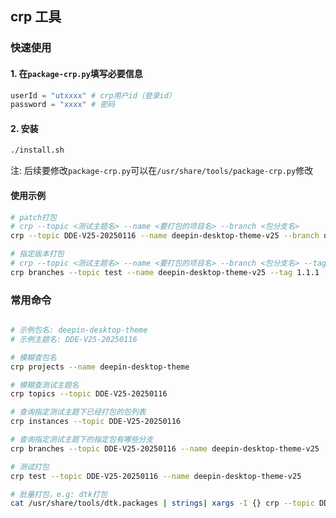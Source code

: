 ## crp 工具

### 快速使用

#### 1. 在`package-crp.py`填写必要信息

``` python
userId = "utxxxx" # crp用户id（登录id）
password = "xxxx" # 密码
```

#### 2. 安装

```bash
./install.sh
```

注:  后续要修改`package-crp.py`可以在`/usr/share/tools/package-crp.py`修改


#### 使用示例

```bash
# patch打包
# crp --topic <测试主题名> --name <要打包的项目名> --branch <包分支名>
crp --topic DDE-V25-20250116 --name deepin-desktop-theme-v25 --branch upstream/master

# 指定版本打包
# crp --topic <测试主题名> --name <要打包的项目名> --branch <包分支名> --tag <版本号>
crp branches --topic test --name deepin-desktop-theme-v25 --tag 1.1.1
```

### 常用命令

```bash

# 示例包名: deepin-desktop-theme
# 示例主题名: DDE-V25-20250116

# 模糊查包名
crp projects --name deepin-desktop-theme

# 模糊查测试主题名
crp topics --topic DDE-V25-20250116

# 查询指定测试主题下已经打包的包列表
crp instances --topic DDE-V25-20250116

# 查询指定测试主题下的指定包有哪些分支
crp branches --topic DDE-V25-20250116 --name deepin-desktop-theme-v25

# 测试打包
crp test --topic DDE-V25-20250116 --name deepin-desktop-theme-v25

# 批量打包，e.g: dtk打包
cat /usr/share/tools/dtk.packages | strings| xargs -I {} crp --topic DDE-V25-20250116 --name {} --branch upstream/master
```